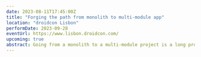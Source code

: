 ```yaml
---
date: 2023-08-11T17:45:00Z
title: "Forging the path from monolith to multi-module app"
location: "droidcon Lisbon"
performDate: 2023-09-28
eventUrl: https://www.lisbon.droidcon.com/
upcoming: true
abstract: Going from a monolith to a multi-module project is a long process, that requires careful planning and a well-thought strategy, especially in medium-large teams.<br><br>The TIER application is evolving to a multi-module structure and this talk will be the logbook of the journey, covering the approach that we followed and the philosophy behind the choices that we’ve made with both the mobile platforms in mind.<br><br>I will tell you how to balance the entire process without harming the regular feature delivery schedule, where to start modularizing and improvements to the build tools to make life less miserable.
---
```


